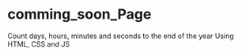# comming_soon_Page


Count days, hours, minutes and seconds to the end of the year Using HTML, CSS and JS
